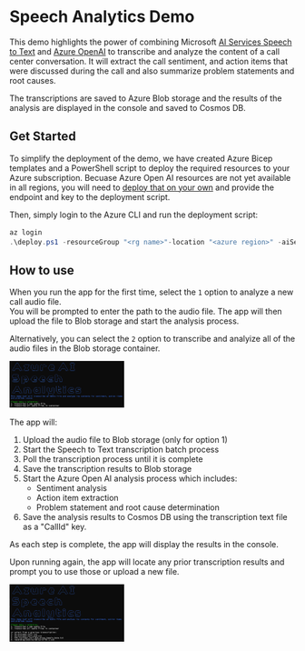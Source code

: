 # Speech Analytics Demo
This demo highlights the power of combining Microsoft [AI Services Speech to Text](https://learn.microsoft.com/en-us/azure/ai-services/speech-service/) and [Azure OpenAI](https://azure.microsoft.com/en-us/products/ai-services/openai-service) to transcribe and analyze the content of a call center conversation.
It will extract the call sentiment, and action items that were discussed during the call and also summarize problem statements and root causes.

The transcriptions are saved to Azure Blob storage and the results of the analysis are displayed in the console and saved to Cosmos DB.


## Get Started

To simplify the deployment of the demo, we have created Azure Bicep templates and a PowerShell script to deploy the required resources to your Azure subscription. Becuase Azure Open AI resources are not yet available in all regions, you will need to [deploy that on your own](https://learn.microsoft.com/en-us/azure/ai-services/openai/how-to/create-resource?pivots=web-portal) and provide the endpoint and key to the deployment script.

Then, simply login to the Azure CLI and run the deployment script:

``` PowerShell
az login
.\deploy.ps1 -resourceGroup "<rg name>"-location "<azure region>" -aiServicesAcctName "<ai svc name>" -storageAcctName "<storage acct>" -azureOpenAiEndpoint "<exising AOAI endpoint>" -azureOpenAiKey "<existing AOAI key>"
```



## How to use

When you run the app for the first time, select the `1` option to analyze a new call audio file.\
You will be prompted to enter the path to the audio file. The app will then upload the file to Blob storage and start the analysis process.

Alternatively, you can select the `2` option to transcribe and analyize all of the audio files in the Blob storage container.

<img src="images/first_run.png" width="40%">

The app will:
1. Upload the audio file to Blob storage (only for option 1)
2. Start the Speech to Text transcription batch process
3. Poll the transcription process until it is complete
4. Save the transcription results to Blob storage
5. Start the Azure Open AI analysis process which includes:
    - Sentiment analysis
    - Action item extraction
    - Problem statement and root cause determination
6. Save the analysis results to Cosmos DB using the transcription text file as a "CallId" key.

As each step is complete, the app will display the results in the console.

Upon running again, the app will locate any prior transcription results and prompt you to use those or upload a new file.

<img src="images/subsequent_run.png" width="40%">


